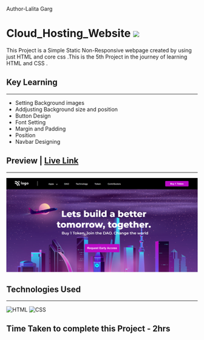 Author-Lalita Garg
# Cloud_Hosting_Website ![](	https://img.shields.io/website-up-down-green-red/http/monip.org.svg)

This Project is a Simple Static Non-Responsive webpage created by using just HTML and core css .This is the 5th Project in the journey of learning HTML and CSS .

## Key Learning 
***
- Setting Background images 
- Addjusting Background size and position 
- Button Design 
- Font Setting
- Margin and Padding 
- Position 
- Navbar Designing 

## Preview |     [Live Link](https://05-cloud-hosting-webpage.vercel.app/)
***
![ScreenShot](./ScreenShot.PNG)

## Technologies Used 
***
![HTML](https://img.shields.io/badge/HTML5-E34F26?style=for-the-badge&logo=html5&logoColor=white)
![CSS](	https://img.shields.io/badge/CSS3-1572B6?style=for-the-badge&logo=css3&logoColor=white)

## Time Taken to complete this Project - 2hrs
